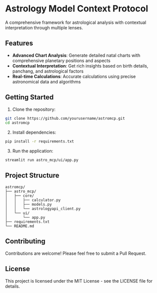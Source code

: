 # Astrology Model Context Protocol

A comprehensive framework for astrological analysis with contextual interpretation through multiple lenses.

## Features

- **Advanced Chart Analysis**: Generate detailed natal charts with comprehensive planetary positions and aspects
- **Contextual Interpretation**: Get rich insights based on birth details, panchang, and astrological factors
- **Real-time Calculations**: Accurate calculations using precise astronomical data and algorithms

## Getting Started

1. Clone the repository:
```bash
git clone https://github.com/yourusername/astromcp.git
cd astromcp
```

2. Install dependencies:
```bash
pip install -r requirements.txt
```

3. Run the application:
```bash
streamlit run astro_mcp/ui/app.py
```

## Project Structure

```
astromcp/
├── astro_mcp/
│   ├── core/
│   │   ├── calculator.py
│   │   ├── models.py
│   │   └── astrologyapi_client.py
│   └── ui/
│       └── app.py
├── requirements.txt
└── README.md
```

## Contributing

Contributions are welcome! Please feel free to submit a Pull Request.

## License

This project is licensed under the MIT License - see the LICENSE file for details. 